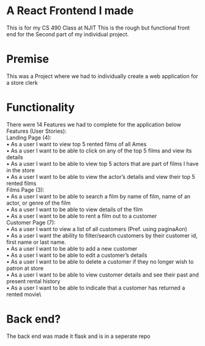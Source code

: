 # A React Frontend I made
This is for my CS 490 Class at NJIT
This is the rough but functional front end for the Second part of my individual project.

# Premise
This was a Project where we had to individually create a web application for a store clerk

# Functionality
There were 14 Features we had to complete for the application below
Features (User Stories):\
Landing Page (4):\
• As a user I want to view top 5 rented films of all Ames\
• As a user I want to be able to click on any of the top 5 films and view its details\
• As a user I want to be able to view top 5 actors that are part of films I have in the store\
• As a user I want to be able to view the actor’s details and view their top 5 rented films\
Films Page (3):\
• As a user I want to be able to search a film by name of film, name of an actor, or genre of
the film\
• As a user I want to be able to view details of the film\
• As a user I want to be able to rent a film out to a customer\
Customer Page (7):\
• As a user I want to view a list of all customers (Pref. using paginaAon)\
• As a user I want the ability to filter/search customers by their customer id, first name or
last name.\
• As a user I want to be able to add a new customer\
• As a user I want to be able to edit a customer’s details\
• As a user I want to be able to delete a customer if they no longer wish to patron at store\
• As a user I want to be able to view customer details and see their past and present rental
history\
• As a user I want to be able to indicate that a customer has returned a rented movie\

# Back end?
The back end was made it flask and is in a seperate repo
